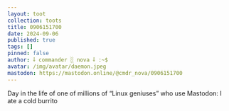 ```yaml
---
layout: toot
collection: toots
title: 0906151700
date: 2024-09-06
published: true
tags: []
pinned: false
author: ⸸ commander ░ nova ⸸ :~$
avatar: /img/avatar/daemon.jpeg
mastodon: https://mastodon.online/@cmdr_nova/0906151700
---
```


Day in the life of one of millions of “Linux geniuses” who use Mastodon: I ate a cold burrito

